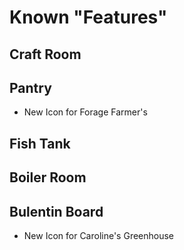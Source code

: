 # Known "Features"

## Craft Room

## Pantry

- New Icon for Forage Farmer's

## Fish Tank

## Boiler Room

## Bulentin Board

- New Icon for Caroline's Greenhouse
